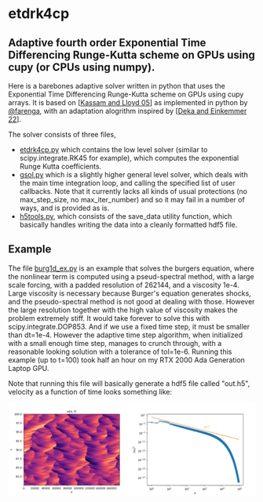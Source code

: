 # etdrk4cp 
## Adaptive fourth order Exponential Time Differencing Runge-Kutta scheme on GPUs using cupy (or CPUs using numpy).

Here is a barebones adaptive solver written in python that uses the Exponential Time Differencing Runge-Kutta scheme on GPUs using cupy arrays. It is based on [[Kassam and Lloyd 05](https://doi.org/10.1137/S1064827502410633)] as 
implemented in python by [@farenga](https://github.com/farenga/ETDRK4), with an adaptation alogrithm inspired by [[Deka and Einkemmer 22](https://doi.org/10.1016/j.camwa.2022.07.011)].

The solver consists of three files, 

- [etdrk4cp.py](etdrk4cp.py) which contains the low level solver (similar to scipy.integrate.RK45 for example), which computes the exponential Runge Kutta coefficients. 
- [gsol.py](gsol.py) which is a slightly higher general level solver, which deals with the main time integration loop, and calling the specified list of user callbacks. Note that it currently lacks all kinds of usual protections (no max_step_size, no max_iter_number) and so it may fail in a number of ways, and is provided as is.
- [h5tools.py](h5tools.py), which consists of the save_data utility function, which basically handles writing the data into a cleanly formatted hdf5 file.

## Example

The file [burg1d_ex.py](burg1d_ex.py) is an example that solves the burgers equation, where the nonlinear term is computed using a pseud-spectral method, with a large scale forcing, with a padded resolution of 262144, and a viscosity 1e-4. 
Large viscosity is necessary because Burger's equation generates shocks, and the pseudo-spectral method is not good at dealing with those. However the large resolution together with the high value of viscosity makes the problem extremely stiff. 
It would take forever to solve this with scipy.integrate.DOP853. And if we use a fixed time step, it must be smaller than dt=1e-4. However the adaptive time step algorithm, when initialized with a small enough time step, manages to 
crunch through, with a reasonable looking solution with a tolerance of tol=1e-6. Running this example (up to t=100) took half an hour on my RTX 2000 Ada Generation Laptop GPU.

Note that running this file will basically generate a hdf5 file called "out.h5", velocity as a function of time looks something like: 

![burg1d](https://github.com/gurcani/img/blob/main/burg1d.png)
